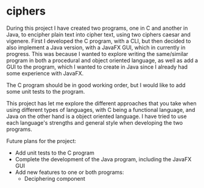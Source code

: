 # ciphers
During this project I have created two programs, one in C and another in Java, to encipher plain text into cipher text,
 using two ciphers caesar and vigenere. First I developed the C program, with a CLI,
 but then decided to also implement a Java version, with a JavaFX GUI, which in currently in progress. This was because
 I wanted to explore writing the same/similar program in both a procedural and object oriented language, as well as 
 add a GUI to the program, which I wanted to create in Java since I already had some experience with JavaFX.
  
  The C program should be in good working order, but I would like to add some unit tests to the program.

This project has let me explore the different approaches that you take when using different types of languages,
 with C being a functional language, and Java on the other hand is a object oriented language. I have tried to use each 
 language's strengths and general style when developing the two programs.

Future plans for the project:
* Add unit tests to the C program
* Complete the development of the Java program, including the JavaFX GUI
* Add new features to one or both programs:
  * Deciphering component
